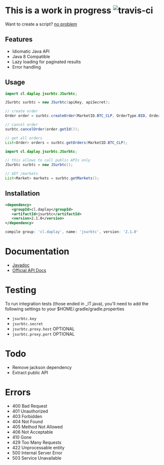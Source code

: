 # This is a work in progress ![travis-ci](https://travis-ci.org/daplay/jsurbtc.svg?branch=master)

Want to create a script? [no problem](https://github.com/daplay/sur)

## Features

- Idiomatic Java API
- Java 8 Compatible
- Lazy loading for paginated results
- Error handling

## Usage

```java
import cl.daplay.jsurbtc.JSurbtc;

JSurbtc surbtc = new JSurbtc(apiKey, apiSecret);

// create order
Order order = surbtc.createOrder(MarketID.BTC_CLP, OrderType.BID, OrderPriceType.LIMIT, BigDecimal.ONE, BigDecimal.ONE);

// cancel order
surbtc.cancelOrder(order.getId());

// get all orders
List<Order> orders = surbtc.getOrders(MarketID.BTC_CLP);

```

```java
import cl.daplay.jsurbtc.JSurbtc;

// this allows to call public APIs only
JSurbtc surbtc = new JSurbtc();

// GET /markets
List<Market> markets = surbtc.getMarkets();
```


## Installation

```xml
<dependency>
   <groupId>cl.daplay</groupId>
   <artifactId>jsurbtc</artifactId>
   <version>2.1.0</version>
</dependency>
```

```groovy
compile group: 'cl.daplay', name: 'jsurbtc', version: '2.1.0'
```
   
# Documentation

- [Javadoc](http://docs.daplay.cl/jsurbtc/cl/daplay/jsurbtc/JSurbtc.html)
- [Official API Docs](http://api.surbtc.com/)

# Testing

To run integration tests (those ended in _IT.java), you'll need to add the following settings to your $HOME/.gradle/gradle.properties

- `jsurbtc.key`
- `jsurbtc.secret`
- `jsurbtc.proxy.host` OPTIONAL
- `jsurbtc.proxy.port` OPTIONAL

# Todo

- Remove jackson dependency 
- Extract public API

# Errors

- 400 Bad Request
- 401 Unauthorized
- 403 Forbidden
- 404 Not Found
- 405 Method Not Allowed
- 406 Not Acceptable
- 410 Gone
- 429 Too Many Requests
- 422 Unprocessable entity
- 500 Internal Server Error
- 503 Service Unavailable
